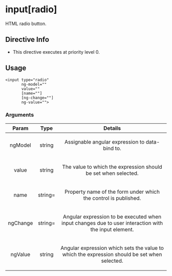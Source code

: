 



# input[radio]








HTML radio button.








## Directive Info


* This directive executes at priority level 0.


## Usage
```
<input type="radio"
       ng-model=""
       value=""
       [name=""]
       [ng-change=""]
       ng-value="">
```


### Arguments

| Param | Type | Details |
| :--: | :--: | :--: |
| ngModel | string | <p>Assignable angular expression to data-bind to.</p>  |
| value | string | <p>The value to which the expression should be set when selected.</p>  |
| name | string= | <p>Property name of the form under which the control is published.</p>  |
| ngChange | string= | <p>Angular expression to be executed when input changes due to user interaction with the input element.</p>  |
| ngValue | string | <p>Angular expression which sets the value to which the expression should be set when selected.</p>  |




